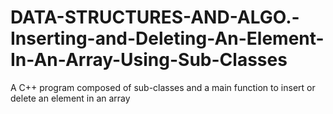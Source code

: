 # DATA-STRUCTURES-AND-ALGO.-Inserting-and-Deleting-An-Element-In-An-Array-Using-Sub-Classes
A C++ program composed of sub-classes and a main function to insert or delete an element in an array
